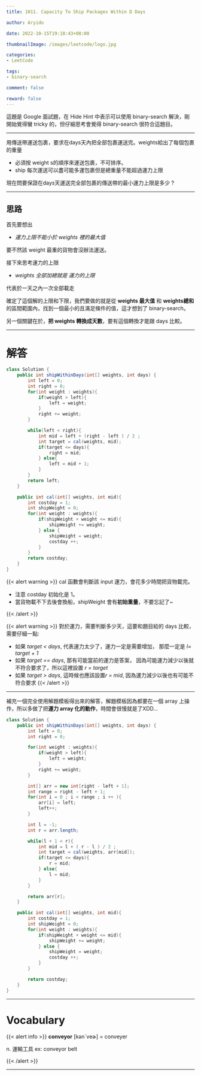 ```yaml
---
title: 1011. Capacity To Ship Packages Within D Days

author: Aryido

date: 2022-10-15T19:18:43+08:00

thumbnailImage: /images/leetcode/logo.jpg

categories:
- LeetCode

tags:
- binary-search

comment: false

reward: false
---
```

<!--BODY-->
這題是 Google 面試題，在 Hide Hint 中表示可以使用 binary-search 解決，剛開始覺得蠻 tricky 的，但仔細思考會覺得 binary-search 很符合這題目。

<!--more-->

---
用傳送帶運送包裹，要求在days天內把全部包裹運送完。weights給出了每個包裹的重量
- 必須按 weight s的順序來運送包裹，不可排序。
- ship 每次運送可以盡可能多運包裹但是總重量不能超過運力上限

現在問要保證在days天運送完全部包裹的傳送帶的最小運力上限是多少 ?

---

## 思路
首先要想出
- *運力上限不能小於 weights 裡的最大值*

要不然該 weight 最重的貨物會沒辦法運送。

接下來思考運力的上限
- *weights 全部加總就是 運力的上限*

代表於一天之內一次全部載走

確定了這個解的上限和下限，我們要做的就是從 **weights 最大值** 和  **weights總和** 的區間範圍內，找到一個最小的且滿足條件的值，這才想到了 binary-search。

另一個關鍵在於，**把 weights 轉換成天數**，要有這個轉換才能跟 days 比較。

---

# 解答
```java
class Solution {
    public int shipWithinDays(int[] weights, int days) {
        int left = 0;
        int right = 0;
        for(int weight : weights){
            if(weight > left){
                left = weight;
            }
            right += weight;
        }

        while(left < right){
            int mid = left + (right - left ) / 2 ;
            int target = cal(weights, mid);
            if(target <= days){
                right = mid;
            } else{
                left = mid + 1;
            }
        }
        return left;
    }

    public int cal(int[] weights, int mid){
        int costday = 1;
        int shipWeight = 0;
        for(int weight : weights){
            if(shipWeight + weight <= mid){
                shipWeight += weight;
            } else {
                shipWeight = weight;
                costday ++;
            }
        }
        return costday;
    }
}
```
{{< alert warning >}}
cal 函數會判斷該 input 運力，會花多少時間把貨物載完。

- 注意 costday 初始化是 1。
- 當貨物載不下去後會換船，shipWeight 會有**初始重量**，不要忘記了~

{{< /alert >}}

{{< alert warning >}}
對於運力，需要判斷多少天，這要和題目給的 days 比較，需要仔細一點:

- 如果 *target < days*, 代表運力太少了，運力一定是需要增加， 那麼一定是 *l= target + 1*
- 如果 *target == days*, 那有可能當前的運力是答案， 因為可能運力減少以後就不符合要求了，所以這裡設置 *r = target*
- 如果 *target > days*, 這時候也應該設置*r = mid*, 因為運力減少以後也有可能不符合要求
{{< /alert >}}

---

補充一個完全使用解題模板得出來的解答，解題模板因為都要在一個 array 上操作，所以多做了把**運力 array 化的動作**，時間會很慢就是了XDD...

```java
class Solution {
    public int shipWithinDays(int[] weights, int days) {
        int left = 0;
        int right = 0;

        for(int weight : weights){
            if(weight > left){
                left = weight;
            }
            right += weight;
        }

        int[] arr = new int[right - left + 1];
        int range = right - left + 1;
        for(int i = 0 ; i < range ; i ++ ){
            arr[i] = left;
            left++;
        }

        int l = -1;
        int r = arr.length;

        while(l + 1 < r){
            int mid = l + ( r - l ) / 2 ;
            int target = cal(weights, arr[mid]);
            if(target <= days){
                r = mid;
            } else{
                l = mid;
            }
        }

        return arr[r];
    }

    public int cal(int[] weights, int mid){
        int costday = 1;
        int shipWeight = 0;
        for(int weight : weights){
            if(shipWeight + weight <= mid){
                shipWeight += weight;
            } else {
                shipWeight = weight;
                costday ++;
            }
        }

        return costday;
    }
}
```

---

# Vocabulary

{{< alert info >}}
**conveyor** [kənˋveɚ] = conveyer

n. 運輸工具 ex: conveyor belt

{{< /alert >}}

---